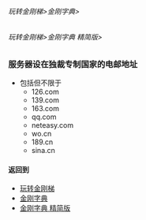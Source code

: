 ###### 玩转金刚梯>金刚字典>
###### 玩转金刚梯>金刚字典 精简版>

### 服务器设在独裁专制国家的电邮地址
- 包括但不限于
  - 126.com
  - 139.com
  - 163.com
  - qq.com
  - neteasy.com
  - wo.cn
  - 189.cn
  - sina.cn


#### 返回到
- [玩转金刚梯](https://github.com/a2zitpro/web/blob/master/LadderFree/A.md)
- [金刚字典](https://github.com/a2zitpro/web/blob/master/LadderFree/kkDictionary/KKDictionary.md)
- [金刚字典 精简版](https://github.com/a2zitpro/web/blob/master/LadderFree/kkDictionary/KKDictionaryShortVersion.md)

